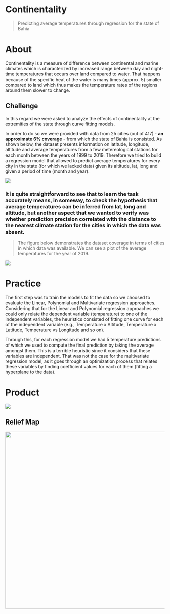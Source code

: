 # Continentality
> Predicting average temperatures through regression for the state of Bahia

# About
Continentality is a measure of difference between continental and marine climates which is characterized by increased range between day and night-time temperatures that occurs over land compared to water. That happens because of the specific heat of the water is many times (approx. 5) smaller compared to land which thus makes the temperature rates of the regions around them slower to change.

## Challenge
In this regard we were asked to analyze the effects of continentality at the extremities of the state through curve fitting models.

In order to do so we were provided with data from 25 cities (out of 417) - **an approximate 6% coverage** - from which the state of Bahia is consisted. As shown below, the dataset presents information on latitude, longitude, altitude and average temperatures from a few metereological stations for each month between the years of 1999 to 2019. Therefore we tried to build a regression model that allowed to predict average temperatures for every city in the state (for which we lacked data) given its altitude, lat, long and given a period of time (month and year). 

<p align="">
  <img src="https://i.imgur.com/I0p6V4c.png">
</p>

###  It is quite straightforward to see that to learn the task accurately means, in someway, to check the hypothesis that average temperatures can be inferred from lat, long and altitude, but another aspect that we wanted to verify was whether prediction precision correlated with the distance to the nearest climate station for the cities in which the data was absent. 

> The figure below demonstrates the dataset coverage in terms of cities in which data was available. We can see a plot of the average temperatures for the year of 2019.
<p align="">
  <img src="https://i.imgur.com/V1iEYtB.png">
</p>

# Practice
The first step was to train the models to fit the data so we choosed to evaluate the Linear, Polynomial and Multivariate regression approaches. Considering that for the Linear and Polynomial regression approaches we could only relate the dependent variable (temparature) to one of the independent variables, the heuristics consisted of fitting one curve for each of the independent variable (e.g., Temperature x Altitude, Temperature x Latitude, Temperature vs Longitude and so on). 

Through this, for each regression model we had 5 temperature predictions of which we used to compute the final prediction by taking the average amongst them. This is a terrible heuristic since it considers that these variables are independent. That was not the case for the multivariate regression model, as it goes through an optimization process that relates these variables by finding coefficient values for each of them (fitting a hyperplane to the data).  

# Product

<p align="">
  <img src="https://i.imgur.com/y1KuW9c.png">
</p>

## Relief Map
<p align="Center">
  <img src="https://github.com/FalsoMoralista/Continentality/blob/main/Plots/mapa-relevo-bahia.jpg?raw=true" height="560px">
</p>

